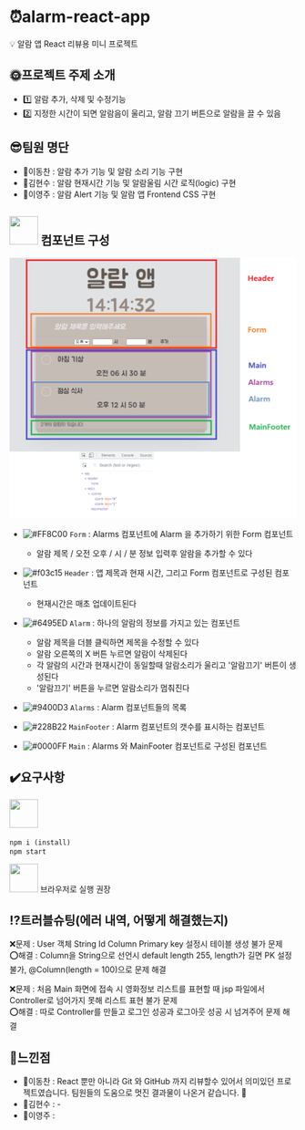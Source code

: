 # :alarm_clock:alarm-react-app
:bulb: 알람 앱 React 리뷰용 미니 프로젝트

## :sun_with_face:프로젝트 주제 소개
- :one: 알람 추가, 삭제 및 수정기능
- :two: 지정한 시간이 되면 알람음이 울리고, 알람 끄기 버튼으로 알람을 끌 수 있음

## :sunglasses:팀원 명단
- :man:이동찬 : 알람 추가 기능 및 알람 소리 기능 구현
- :man:김현수 : 알람 현재시간 기능 및 알람울림 시간 로직(logic) 구현
- :man:이영주 : 알람 Alert 기능 및 알람 앱 Frontend CSS 구현

## <img src="https://icongr.am/devicon/react-original-wordmark.svg?size=128&color=currentColor" width="50" height="50"/> 컴포넌트 구성

![React Component Chart](/public/react_component_chart.png "React Component Chart")

- ![#FF8C00](https://via.placeholder.com/15/FF8C00/FF8C00.png) `Form` : Alarms 컴포넌트에 Alarm 을 추가하기 위한 Form 컴포넌트
  - 알람 제목 / 오전 오후 / 시 / 분 정보 입력후 알람을 추가할 수 있다

- ![#f03c15](https://via.placeholder.com/15/f03c15/f03c15.png) `Header` : 앱 제목과 현재 시간, 그리고 Form 컴포넌트로 구성된 컴포넌트
  - 현재시간은 매초 업데이트된다

- ![#6495ED](https://via.placeholder.com/15/6495ED/6495ED.png) `Alarm` : 하나의 알람의 정보를 가지고 있는 컴포넌트
  - 알람 제목을 더블 클릭하면 제목을 수정할 수 있다
  - 알람 오른쪽의 X 버튼 누르면 알람이 삭제된다
  - 각 알람의 시간과 현재시간이 동일할때 알람소리가 울리고 '알람끄기' 버튼이 생성된다
  - '알람끄기' 버튼을 누르면 알람소리가 멈춰진다

- ![#9400D3](https://via.placeholder.com/15/9400D3/9400D3.png) `Alarms` : Alarm 컴포넌트들의 목록

- ![#228B22](https://via.placeholder.com/15/228B22/228B22.png) `MainFooter` : Alarm 컴포넌트의 갯수를 표시하는 컴포넌트

- ![#0000FF](https://via.placeholder.com/15/0000FF/0000FF.png) `Main` : Alarms 와 MainFooter 컴포넌트로 구성된 컴포넌트

## :heavy_check_mark:요구사항

<img src="https://icongr.am/devicon/npm-original-wordmark.svg?size=128&color=currentColor" width="50" height="50" />

```
npm i (install)
npm start
```

<img src="https://icongr.am/devicon/chrome-original-wordmark.svg?size=128&color=currentColor" width="50" height="50" /> 브라우저로 실행 권장

## :interrobang:트러블슈팅(에러 내역, 어떻게 해결했는지)
:x:문제 : User 객체 String Id Column Primary key 설정시 테이블 생성 불가 문제<br>
:o:해결 : Column을 String으로 선언시 default length 255, length가 길면 PK 설정 불가, @Column(length = 100)으로 문제 해결

:x:문제 : 처음 Main 화면에 접속 시 영화정보 리스트를 표현할 때 jsp 파일에서 Controller로 넘어가지 못해 리스트 표현 불가 문제<br>
:o:해결 : 따로 Controller를 만들고 로그인 성공과 로그아웃 성공 시 넘겨주어 문제 해결

## :rainbow:느낀점
- :man:이동찬 : React 뿐만 아니라 Git 와 GitHub 까지 리뷰할수 있어서 의미있던 프로젝트였습니다. 팀원들의 도움으로 멋진 결과물이 나온거 같습니다. :clap:
- :man:김현수 : -
- :man:이영주 : 

